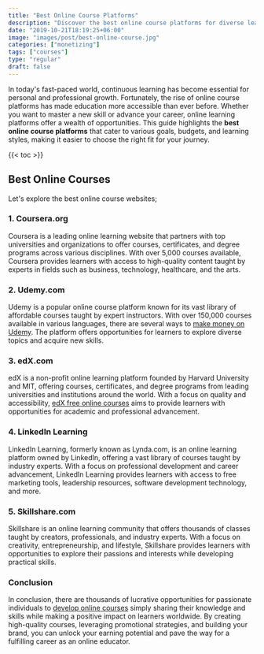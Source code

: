 ```yaml
---
title: "Best Online Course Platforms"
description: "Discover the best online course platforms for diverse learning needs and interests on platforms like Coursera, Udemy, edX, LinkedIn Learning, and Skillshare."
date: "2019-10-21T18:19:25+06:00"
image: "images/post/best-online-course.jpg"
categories: ["monetizing"]
tags: ["courses"]
type: "regular"
draft: false
---
```


In today's fast-paced world, continuous learning has become essential for personal and professional growth. Fortunately, the rise of online course platforms has made education more accessible than ever before. Whether you want to master a new skill or advance your career, online learning platforms offer a wealth of opportunities. This guide highlights the **best online course platforms** that cater to various goals, budgets, and learning styles, making it easier to choose the right fit for your journey.

{{< toc >}}

## Best Online Courses

Let's explore the best online course websites;

### 1. Coursera.org

Coursera is a leading online learning website that partners with top universities and organizations to offer courses, certificates, and degree programs across various disciplines. With over 5,000 courses available, Coursera provides learners with access to high-quality content taught by experts in fields such as business, technology, healthcare, and the arts.

### 2. Udemy.com

Udemy is a popular online course platform known for its vast library of affordable courses taught by expert instructors. With over 150,000 courses available in various languages, there are several ways to [make money on Udemy](/blog/make-money-on-udemy/). The platform offers opportunities for learners to explore diverse topics and acquire new skills.

### 3. edX.com

edX is a non-profit online learning platform founded by Harvard University and MIT, offering courses, certificates, and degree programs from leading universities and institutions around the world. With a focus on quality and accessibility, [edX free online courses](/blog/edx-free-online-course/) aims to provide learners with opportunities for academic and professional advancement.

### 4. LinkedIn Learning

LinkedIn Learning, formerly known as Lynda.com, is an online learning platform owned by LinkedIn, offering a vast library of courses taught by industry experts. With a focus on professional development and career advancement, LinkedIn Learning provides learners with access to free marketing tools, leadership resources, software development technology, and more.

### 5. Skillshare.com

Skillshare is an online learning community that offers thousands of classes taught by creators, professionals, and industry experts. With a focus on creativity, entrepreneurship, and lifestyle, Skillshare provides learners with opportunities to explore their passions and interests while developing practical skills.

### Conclusion

In conclusion, there are thousands of lucrative opportunities for passionate individuals to [develop online courses](/blog/how-to-create-online-courses/) simply sharing their knowledge and skills while making a positive impact on learners worldwide. By creating high-quality courses, leveraging promotional strategies, and building your brand, you can unlock your earning potential and pave the way for a fulfilling career as an online educator.
